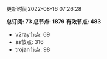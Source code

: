 更新时间2022-08-16 07:26:28

**总订阅: 73**
**总节点: 1879**
**有效节点: 483**
- v2ray节点: 69
- ss节点: 316
- trojan节点: 98
